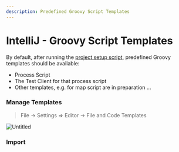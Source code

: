 ```yaml
---
description: Predefined Groovy Script Templates
---
```


# IntelliJ - Groovy Script Templates

By default, after running the [project setup script](<../MGF4Boomi - Groovy for Boomi bfadc9ce63764373816fa22fccd3cdc1/Pre-Requisites 7deb11c4cf894c33b76456ab85cad596.md>), predefined Groovy templates should be available:

* Process Script
* The Test Client for that process script
* Other templates, e.g. for map script are in preparation …

### Manage Templates

> File → Settings ⇒ Editor → File and Code Templates

![Untitled](broken-reference)

### Import
